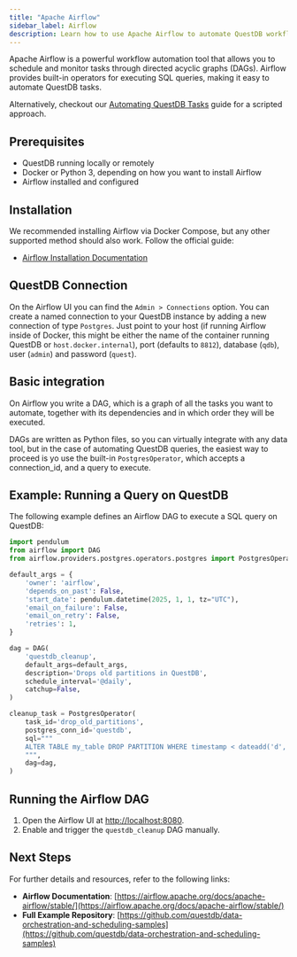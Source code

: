 ```yaml
---
title: "Apache Airflow"
sidebar_label: Airflow
description: Learn how to use Apache Airflow to automate QuestDB workflows.
---
```


Apache Airflow is a powerful workflow automation tool that allows you to schedule and monitor tasks through directed acyclic graphs (DAGs). Airflow provides built-in operators for executing SQL queries, making it easy to automate QuestDB tasks.

Alternatively, checkout our [Automating QuestDB Tasks](/docs/operations/task-automation/) guide for a scripted approach.

## Prerequisites

- QuestDB running locally or remotely
- Docker or Python 3, depending on how you want to install Airflow
- Airflow installed and configured


## Installation

We recommended installing Airflow via Docker Compose, but any other supported method should also work. Follow the official guide:

- [Airflow Installation Documentation](https://airflow.apache.org/docs/apache-airflow/stable/howto/docker-compose/index.html)

## QuestDB Connection

On the Airflow UI you can find the `Admin > Connections` option. You can create
a named connection to your QuestDB instance by adding a new connection of type
`Postgres`. Just point to your host (if running Airflow inside of Docker, this
might be either the name of the container running QuestDB or `host.docker.internal`), port (defaults to `8812`), database (`qdb`), user (`admin`) and
password (`quest`).

## Basic integration

On Airflow you write a DAG, which is a graph of all the tasks you want to
automate, together with its dependencies and in which order they will be executed.

DAGs are written as Python files, so you can virtually integrate with any data tool, but in the case of automating QuestDB queries, the easiest way to proceed
is yo use the built-in `PostgresOperator`, which accepts a connection_id, and
a query to execute.

## Example: Running a Query on QuestDB

The following example defines an Airflow DAG to execute a SQL query on QuestDB:

```python
import pendulum
from airflow import DAG
from airflow.providers.postgres.operators.postgres import PostgresOperator

default_args = {
    'owner': 'airflow',
    'depends_on_past': False,
    'start_date': pendulum.datetime(2025, 1, 1, tz="UTC"),
    'email_on_failure': False,
    'email_on_retry': False,
    'retries': 1,
}

dag = DAG(
    'questdb_cleanup',
    default_args=default_args,
    description='Drops old partitions in QuestDB',
    schedule_interval='@daily',
    catchup=False,
)

cleanup_task = PostgresOperator(
    task_id='drop_old_partitions',
    postgres_conn_id='questdb',
    sql="""
    ALTER TABLE my_table DROP PARTITION WHERE timestamp < dateadd('d', -30, now());
    """,
    dag=dag,
)
```

## Running the Airflow DAG

1. Open the Airflow UI at [http://localhost:8080](http://localhost:8080).
2. Enable and trigger the `questdb_cleanup` DAG manually.


## Next Steps

For further details and resources, refer to the following links:

- **Airflow Documentation**: [https://airflow.apache.org/docs/apache-airflow/stable/](https://airflow.apache.org/docs/apache-airflow/stable/)
- **Full Example Repository**: [https://github.com/questdb/data-orchestration-and-scheduling-samples](https://github.com/questdb/data-orchestration-and-scheduling-samples)






